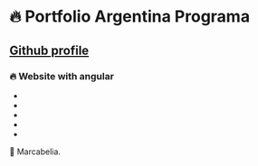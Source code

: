 # 🔥 Portfolio Argentina Programa
## [Github profile](llink)
### 🔥 Website with angular

- 
- 
- 
- 
- 

💙 Marcabelia.